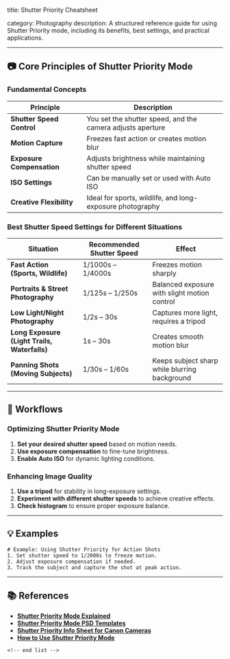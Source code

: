 title: Shutter Priority Cheatsheet

category: Photography
description: A structured reference guide for using Shutter Priority mode, including its benefits, best settings, and practical applications.

---

## 📷 **Core Principles of Shutter Priority Mode**

### **Fundamental Concepts**

| Principle                       | Description                                                |
| ------------------------------- | ---------------------------------------------------------- |
| **Shutter Speed Control** | You set the shutter speed, and the camera adjusts aperture |
| **Motion Capture**        | Freezes fast action or creates motion blur                 |
| **Exposure Compensation** | Adjusts brightness while maintaining shutter speed         |
| **ISO Settings**          | Can be manually set or used with Auto ISO                  |
| **Creative Flexibility**  | Ideal for sports, wildlife, and long-exposure photography  |

### **Best Shutter Speed Settings for Different Situations**

| Situation                                          | Recommended Shutter Speed | Effect                                        |
| -------------------------------------------------- | ------------------------- | --------------------------------------------- |
| **Fast Action (Sports, Wildlife)**           | 1/1000s – 1/4000s        | Freezes motion sharply                        |
| **Portraits & Street Photography**           | 1/125s – 1/250s          | Balanced exposure with slight motion control  |
| **Low Light/Night Photography**              | 1/2s – 30s               | Captures more light, requires a tripod        |
| **Long Exposure (Light Trails, Waterfalls)** | 1s – 30s                 | Creates smooth motion blur                    |
| **Panning Shots (Moving Subjects)**          | 1/30s – 1/60s            | Keeps subject sharp while blurring background |

---

## 🔄 **Workflows**

### **Optimizing Shutter Priority Mode**

1. **Set your desired shutter speed** based on motion needs.
2. **Use exposure compensation** to fine-tune brightness.
3. **Enable Auto ISO** for dynamic lighting conditions.

### **Enhancing Image Quality**

1. **Use a tripod** for stability in long-exposure settings.
2. **Experiment with different shutter speeds** to achieve creative effects.
3. **Check histogram** to ensure proper exposure balance.

---

## 💡 **Examples**

```plaintext
# Example: Using Shutter Priority for Action Shots
1. Set shutter speed to 1/2000s to freeze motion.  
2. Adjust exposure compensation if needed.  
3. Track the subject and capture the shot at peak action.  
```

---

## 📚 **References**

- **[Shutter Priority Mode Explained](https://www.photoworkout.com/working-shutter-priority/)**
- **[Shutter Priority Mode PSD Templates](https://www.freepik.com/psd/shutter-priority-mode)**
- **[Shutter Priority Info Sheet for Canon Cameras](https://ph.pinterest.com/pin/shutterpriority-mode-info-sheet-for-canon-cameras--97531148167884452/)**
- **[How to Use Shutter Priority Mode](https://www.wellypictures.com/wellypictures-photographers-blog/use-shutter-priority-mode-on-your-camera)**

```
<!-- end list -->
```